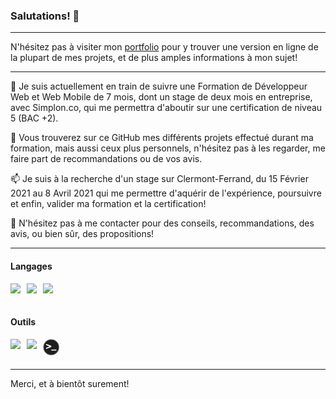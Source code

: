 ### Salutations! 👋

---

N'hésitez pas à visiter mon <a href="http://www.developer-road.com">portfolio</a> pour y trouver une version en ligne de la plupart de mes projets, et de plus amples informations à mon sujet!

---

🌱 Je suis actuellement en train de suivre une Formation de Développeur Web et Web Mobile de 7 mois, dont un stage de deux mois en entreprise, avec Simplon.co, qui me permettra d'aboutir sur une certification de niveau 5 (BAC +2).



🔭 Vous trouverez sur ce GitHub mes différents projets effectué durant ma formation, mais aussi ceux plus personnels, n'hésitez pas à les regarder, me faire part de recommandations ou de vos avis.



📫 Je suis à la recherche d'un stage sur Clermont-Ferrand, du 15 Février 2021 au 8 Avril 2021 qui me permettre d'aquérir de l'expérience, poursuivre et enfin, valider ma formation et la certification!



💬 N'hésitez pas à me contacter pour des conseils, recommandations, des avis, ou bien sûr, des propositions!

---

#### Langages

<img align="left" width="26px" src="https://upload.wikimedia.org/wikipedia/commons/thumb/8/80/HTML5_logo_resized.svg/725px-HTML5_logo_resized.svg.png"/>
<img align="left" width="26px" src="https://img1.freepng.fr/20180503/dsq/kisspng-cascading-style-sheets-css3-bootstrap-valid-5aeaf82a9e2723.1207600815253483946478.jpg"/>
<img align="left" width="26px" src="https://upload.wikimedia.org/wikipedia/commons/thumb/d/d4/Javascript-shield.svg/726px-Javascript-shield.svg.png"/>
</br>
</br>

#### Outils

<img align="left" width="26px" src="https://upload.wikimedia.org/wikipedia/commons/thumb/9/9a/Visual_Studio_Code_1.35_icon.svg/1200px-Visual_Studio_Code_1.35_icon.svg.png"/>
<img align="left" width="26px" src="https://upload.wikimedia.org/wikipedia/commons/9/91/Octicons-mark-github.svg"/>
<img align="left" width="26px" src="https://raw.githubusercontent.com/github/explore/80688e429a7d4ef2fca1e82350fe8e3517d3494d/topics/terminal/terminal.png"/>


</br>
</br>



---

Merci, et à bientôt surement!
